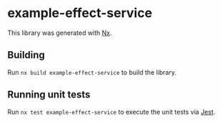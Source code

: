 # example-effect-service

This library was generated with [Nx](https://nx.dev).

## Building

Run `nx build example-effect-service` to build the library.

## Running unit tests

Run `nx test example-effect-service` to execute the unit tests via [Jest](https://jestjs.io).
